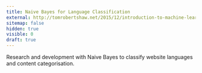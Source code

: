 ```yaml
---
title: Naive Bayes for Language Classification
external: http://tomrobertshaw.net/2015/12/introduction-to-machine-learning-with-naive-bayes/
sitemap: false
hidden: true
visible: 0
draft: true
---
```

Research and development with Naive Bayes to classify website languages and content categorisation.
